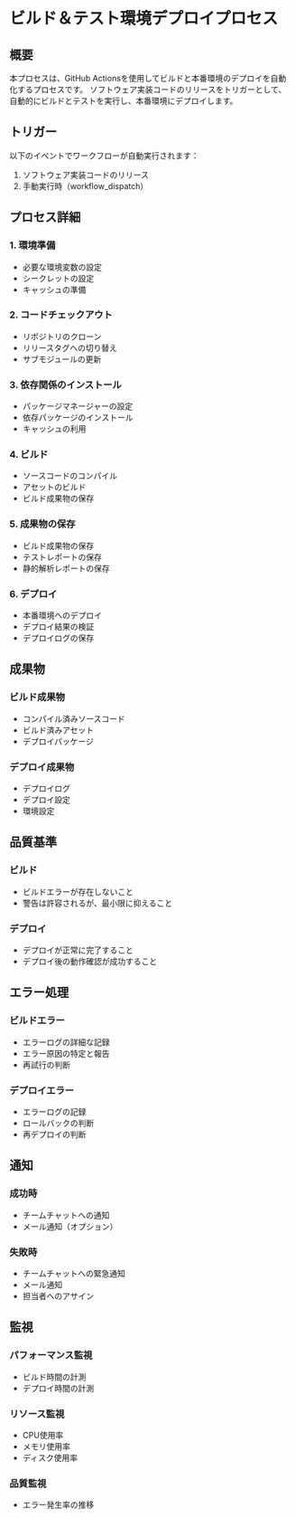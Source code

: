 # ビルド＆テスト環境デプロイプロセス

## 概要

本プロセスは、GitHub Actionsを使用してビルドと本番環境のデプロイを自動化するプロセスです。
ソフトウェア実装コードのリリースをトリガーとして、自動的にビルドとテストを実行し、本番環境にデプロイします。

## トリガー

以下のイベントでワークフローが自動実行されます：

1. ソフトウェア実装コードのリリース
4. 手動実行時（workflow_dispatch）

## プロセス詳細

### 1. 環境準備

* 必要な環境変数の設定
* シークレットの設定
* キャッシュの準備

### 2. コードチェックアウト

* リポジトリのクローン
* リリースタグへの切り替え
* サブモジュールの更新

### 3. 依存関係のインストール

* パッケージマネージャーの設定
* 依存パッケージのインストール
* キャッシュの利用

### 4. ビルド

* ソースコードのコンパイル
* アセットのビルド
* ビルド成果物の保存

### 5. 成果物の保存

* ビルド成果物の保存
* テストレポートの保存
* 静的解析レポートの保存

### 6. デプロイ

* 本番環境へのデプロイ
* デプロイ結果の検証
* デプロイログの保存

## 成果物

### ビルド成果物

* コンパイル済みソースコード
* ビルド済みアセット
* デプロイパッケージ

### デプロイ成果物

* デプロイログ
* デプロイ設定
* 環境設定

## 品質基準

### ビルド

* ビルドエラーが存在しないこと
* 警告は許容されるが、最小限に抑えること

### デプロイ

* デプロイが正常に完了すること
* デプロイ後の動作確認が成功すること

## エラー処理

### ビルドエラー

* エラーログの詳細な記録
* エラー原因の特定と報告
* 再試行の判断

### デプロイエラー

* エラーログの記録
* ロールバックの判断
* 再デプロイの判断

## 通知

### 成功時

* チームチャットへの通知
* メール通知（オプション）

### 失敗時

* チームチャットへの緊急通知
* メール通知
* 担当者へのアサイン

## 監視

### パフォーマンス監視

* ビルド時間の計測
* デプロイ時間の計測

### リソース監視

* CPU使用率
* メモリ使用率
* ディスク使用率

### 品質監視

* エラー発生率の推移 